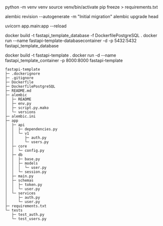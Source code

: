 python -m venv venv
source venv/bin/activate
pip freeze > requirements.txt

alembic revision --autogenerate -m "Initial migration"
alembic upgrade head


uvicorn app.main:app --reload



docker build -t fastapi_template_database -f DockerfilePostgreSQL .
docker run --name fastapi-template-databasecontainer -d -p 5432:5432 fastapi_template_database


docker build -t fastapi-template .
docker run -d --name fastapi_template_container -p 8000:8000 fastapi-template




```
fastapi-template
├─ .dockerignore
├─ .gitignore
├─ Dockerfile
├─ DockerfilePostgreSQL
├─ README.md
├─ alembic
│  ├─ README
│  ├─ env.py
│  ├─ script.py.mako
│  └─ versions
├─ alembic.ini
├─ app
│  ├─ api
│  │  ├─ dependencies.py
│  │  └─ v1
│  │     ├─ auth.py
│  │     └─ users.py
│  ├─ core
│  │  └─ config.py
│  ├─ db
│  │  ├─ base.py
│  │  ├─ models
│  │  │  └─ user.py
│  │  └─ session.py
│  ├─ main.py
│  ├─ schemas
│  │  ├─ token.py
│  │  └─ user.py
│  └─ services
│     ├─ auth.py
│     └─ user.py
├─ requirements.txt
└─ tests
   ├─ test_auth.py
   └─ test_users.py

```
